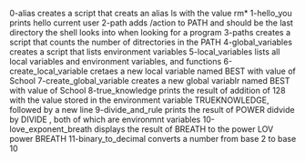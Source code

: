 0-alias creates a script that creats an alias ls with the value rm*
1-hello_you prints hello current user
 2-path adds /action to PATH and should be the last directory the shell looks into when looking for a program
3-paths creates a script that counts the number of ditrectories in the PATH
4-global_variables creates a script that lists environment variables
5-local_variables lists all local variables and environment variables, and functions
 6-create_local_variable cretaes a new local variable named BEST with value of School
7-create_global_variable creates a new global variablr named BEST with value of School
8-true_knowledge prints the result of addition of 128 with the value stored in the environment variable TRUEKNOWLEDGE, followed by a new line
9-divide_and_rule prints the result of POWER didvide by DIVIDE , both of which are environmnt variables
10-love_exponent_breath displays the result of BREATH to the power LOV power BREATH
11-binary_to_decimal converts a number from base 2 to base 10

